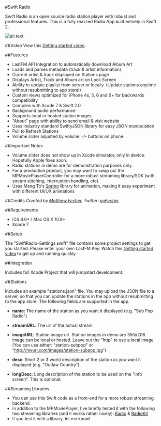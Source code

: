 #Swift Radio

Swift Radio is an open source radio station player with robust and professional features. This is a fully realized Radio App built entirely in Swift 2. 

![alt text](http://matthewfecher.com/wp-content/uploads/2015/09/screen-1.jpg "Swift Radio")

##Video
View this [Getting started video](https://youtu.be/qi_F5epEpdM).

##Features

- LastFM API Integration to automatically download Album Art
- Loads and parses metadata (track & artist information)
- Current artist & track displayed on Stations page
- Displays Artist, Track and Album art on Lock Screen
- Ability to update playlist from server or locally. (Update stations anytime without resubmitting to app store!)
- Custom views optimized for iPhone 4s, 5, 6 and 6+ for backwards compatibility
- Compiles with Xcode 7 & Swift 2.0
- Background audio performance
- Supports local or hosted station images
- "About" page with ability to send email & visit website
- Uses industry standard SwiftyJSON library for easy JSON manipulation
- Pull to Refresh Stations
- Volume slider adjusted by volume +/- buttons on phone

##Important Notes

- Volume slider does not show up in Xcode simulator, only in device. Hopefully Apple fixes soon. 
- Radio stations in demo are for demonstration purposes only. 
- For a production product, you may want to swap out the MPMoviePlayerController for a more robust streaming library/SDK (with stream stitching, interruption handling, etc).
- Uses Meng To's [Spring](https://github.com/MengTo/Spring) library for animation, making it easy experiment with different UI/UX animations

##Credits
*Created by [Matthew Fecher](http://matthewfecher.com), Twitter: [goFecher](http://twitter.com/goFecher)*

##Requirements

- iOS 8.0+ / Mac OS X 10.9+
- Xcode 7

##Setup

The "SwiftRadio-Settings.swift" file contains some project settings to get you started. Please enter your own LastFM Key. Watch this [Getting started video](https://youtu.be/LFvBU0odV4A) to get up and running quickly.

##Integration

Includes full Xcode Project that will jumpstart development.

##Stations 

Includes an example "stations.json" file. You may upload the JSON file to a server, so that you can update the stations in the app without resubmitting to the app store. The following fields are supported in the app:

- **name**: The name of the station as you want it displayed (e.g. "Sub Pop Radio")

- **streamURL**: The url of the actual stream

- **imageURL**: Station image url. Station images in demo are 350x206. Image can be local or hosted. Leave out the "http" to use a local image (You can use either: "station-subpop" or "http://myurl.com/images/station-subpop.jpg")

- **desc**: Short 2 or 3 world description of the station as you want it displayed (e.g. "Outlaw Country")

- **longDesc**: Long description of the station to be used on the "info screen". This is optional.

##Streaming Libraries

- You can use this Swift code as a front-end for a more robust streaming backend.
- In addition to the MPMoviePlayer, I've briefly tested it with the following two streaming libraries (and it works rather nicely): [Radio](https://github.com/hamedh/Radio) & [RadioKit](http://stormyprods.com/products/radiokit.php) 
- If you test it with a library, let me know!
